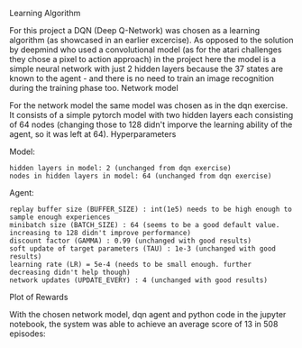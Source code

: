 
Learning Algorithm

For this project a DQN (Deep Q-Network) was chosen as a learning algorithm (as showcased in an earlier excercise). As opposed to the solution by deepmind who used a convolutional model (as for the atari challenges they chose a pixel to action approach) in the project here the model is a simple neural network with just 2 hidden layers because the 37 states are known to the agent - and there is no need to train an image recognition during the training phase too.
Network model

For the network model the same model was chosen as in the dqn exercise. It consists of a simple pytorch model with two hidden layers each consisting of 64 nodes (changing those to 128 didn't imporve the learning ability of the agent, so it was left at 64).
Hyperparameters

Model:

    hidden layers in model: 2 (unchanged from dqn exercise)
    nodes in hidden layers in model: 64 (unchanged from dqn exercise)

Agent:

    replay buffer size (BUFFER_SIZE) : int(1e5) needs to be high enough to sample enough experiences
    minibatch size (BATCH_SIZE) : 64 (seems to be a good default value. increasing to 128 didn't improve performance)
    discount factor (GAMMA) : 0.99 (unchanged with good results)
    soft update of target parameters (TAU) : 1e-3 (unchanged with good results)
    learning rate (LR) = 5e-4 (needs to be small enough. further decreasing didn't help though)
    network updates (UPDATE_EVERY) : 4 (unchanged with good results)

Plot of Rewards

With the chosen network model, dqn agent and python code in the jupyter notebook, the system was able to achieve an average score of 13 in 508 episodes: 
